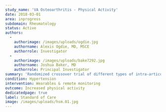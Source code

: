 ```yaml
---
study_name: 'VA Osteoarthritis - Physical Activity'
date: 2018-03-01
area: inprogress
subdomain: Rheumatology
status: Active
authors:
  - 
    authorimage: /images/uploads/ogdie.jpg
    authorname: Alexis Ogdie, MD, MSCE
    authorrole: Investigator
  - 
    authorimage: /images/uploads/bake7292.jpg
    authorname: Joshua Baker, MD
    authorrole: Principal Investigator
summary: 'Randomized crossover trial of different types of intra-articular injections (population: osteoarthritis at the VA). WTH to be used to monitor physical activity (activity monitors) and patient-reported outcomes over the 3 months after each injection. Financial incentives will also be used to promote adherence to the completion of the patient-reported outcomes.'
condition: Hypertension
intervention: Wearables & remote monitoring
outcome: Increased physical activity
dedicatedpage: true
label: Standard of Care 
image: /images/uploads/hsm.01.jpg
---
```

